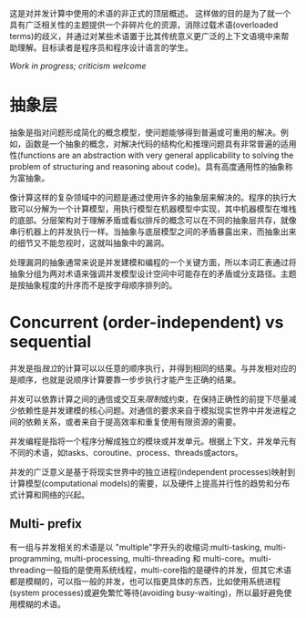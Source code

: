 这是对并发计算中使用的术语的非正式的顶层概述。 这样做的目的是为了就一个具有广泛相关性的主题提供一个非碎片化的资源，消除过载术语(overloaded terms)的歧义，并通过对某些术语置于比其传统意义更广泛的上下文语境中来帮助理解。目标读者是程序员和程序设计语言的学生。

*Work in progress; criticism welcome*

# 抽象层

抽象是指对问题形成简化的概念模型，使问题能够得到普遍或可重用的解决。例如，函数是一个抽象的概念，对解决代码的结构化和推理问题具有非常普遍的适用性(functions are an abstraction with very general applicability to solving the problem of structuring and reasoning about code)。具有高度通用性的抽象称为富抽象。

像计算这样的复杂领域中的问题是通过使用许多的抽象层来解决的。程序的执行大致可以分解为一个计算模型，用执行模型在机器模型中实现，其中机器模型在堆栈的底部。分层架构对于理解矛盾或看似排斥的概念可以在不同的抽象层共存，就像串行机器上的并发执行一样。当抽象与底层模型之间的矛盾暴露出来，而抽象出来的细节又不能忽视时，这就叫抽象中的漏洞。

处理漏洞的抽象通常来说是并发建模和编程的一个关键方面，所以本词汇表通过将抽象分组为两对术语来强调并发模型设计空间中可能存在的矛盾或分支路径。主题是按抽象程度的升序而不是按字母顺序排列的。

# Concurrent (order-independent) vs sequential

并发是指*独立*的计算可以以任意的顺序执行，并得到相同的结果。与并发相对应的是顺序，也就是说顺序计算要靠一步步执行才能产生正确的结果。

并发可以依靠计算之间的通信或交互来*限制*或约束，在保持正确性的前提下尽量减少依赖性是并发建模的核心问题。对通信的要求来自于模拟现实世界中并发进程之间的依赖关系，或者来自于提高效率和重复使用有限资源的需要。

并发编程是指将一个程序分解成独立的模块或并发单元。根据上下文，并发单元有不同的术语，如tasks、coroutine、process、threads或actors。

并发的广泛意义是基于将现实世界中的独立进程(independent processes)映射到计算模型(computational models)的需要，以及硬件上提高并行性的趋势和分布式计算和网络的兴起。

## Multi- prefix

有一组与并发相关的术语是以 "multiple"字开头的收缩词:multi-tasking, multi-programming, multi-processing, multi-threading 和 multi-core。multi-threading一般指的是使用系统线程，multi-core指的是硬件的并发，但其它术语都是模糊的，可以指一般的并发，也可以指更具体的东西，比如使用系统进程(system processes)或避免繁忙等待(avoiding busy-waiting)，所以最好避免使用模糊的术语。





